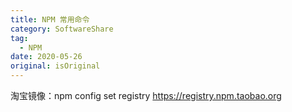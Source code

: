 ```yaml
---
title: NPM 常用命令
category: SoftwareShare
tag:
  - NPM
date: 2020-05-26
original: isOriginal
---
```


淘宝镜像：npm config set registry https://registry.npm.taobao.org
